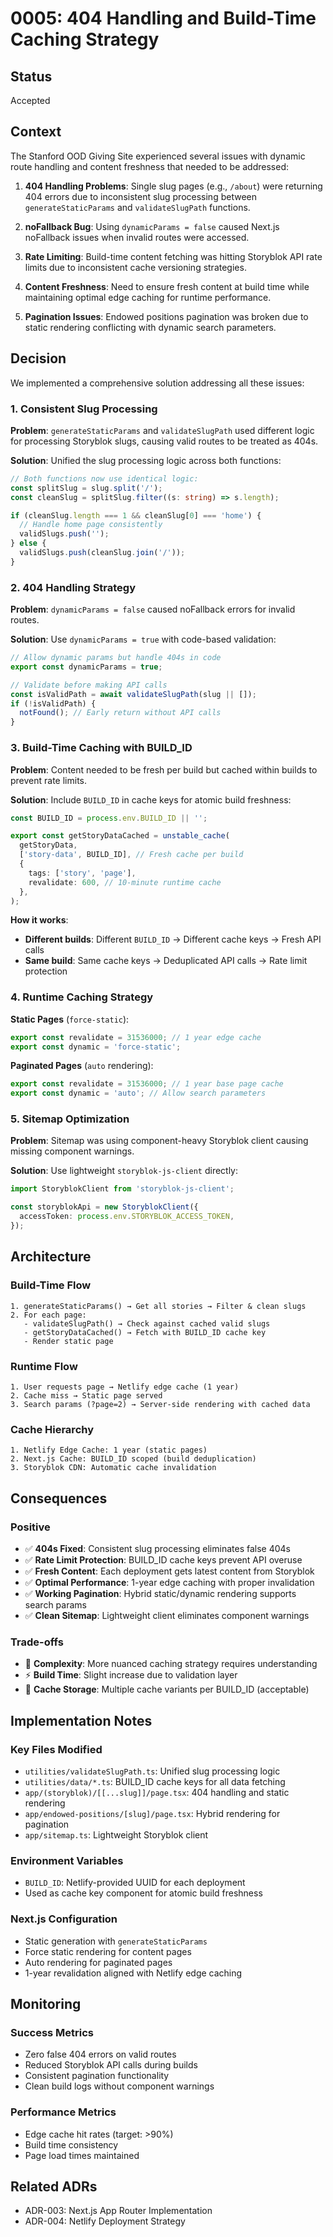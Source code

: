 # 0005: 404 Handling and Build-Time Caching Strategy

## Status
Accepted

## Context

The Stanford OOD Giving Site experienced several issues with dynamic route handling and content freshness that needed to be addressed:

1. **404 Handling Problems**: Single slug pages (e.g., `/about`) were returning 404 errors due to inconsistent slug processing between `generateStaticParams` and `validateSlugPath` functions.

2. **noFallback Bug**: Using `dynamicParams = false` caused Next.js noFallback issues when invalid routes were accessed.

3. **Rate Limiting**: Build-time content fetching was hitting Storyblok API rate limits due to inconsistent cache versioning strategies.

4. **Content Freshness**: Need to ensure fresh content at build time while maintaining optimal edge caching for runtime performance.

5. **Pagination Issues**: Endowed positions pagination was broken due to static rendering conflicting with dynamic search parameters.

## Decision

We implemented a comprehensive solution addressing all these issues:

### 1. Consistent Slug Processing

**Problem**: `generateStaticParams` and `validateSlugPath` used different logic for processing Storyblok slugs, causing valid routes to be treated as 404s.

**Solution**: Unified the slug processing logic across both functions:

```typescript
// Both functions now use identical logic:
const splitSlug = slug.split('/');
const cleanSlug = splitSlug.filter((s: string) => s.length);

if (cleanSlug.length === 1 && cleanSlug[0] === 'home') {
  // Handle home page consistently
  validSlugs.push('');
} else {
  validSlugs.push(cleanSlug.join('/'));
}
```

### 2. 404 Handling Strategy

**Problem**: `dynamicParams = false` caused noFallback errors for invalid routes.

**Solution**: Use `dynamicParams = true` with code-based validation:

```typescript
// Allow dynamic params but handle 404s in code
export const dynamicParams = true;

// Validate before making API calls
const isValidPath = await validateSlugPath(slug || []);
if (!isValidPath) {
  notFound(); // Early return without API calls
}
```

### 3. Build-Time Caching with BUILD_ID

**Problem**: Content needed to be fresh per build but cached within builds to prevent rate limits.

**Solution**: Include `BUILD_ID` in cache keys for atomic build freshness:

```typescript
const BUILD_ID = process.env.BUILD_ID || '';

export const getStoryDataCached = unstable_cache(
  getStoryData,
  ['story-data', BUILD_ID], // Fresh cache per build
  {
    tags: ['story', 'page'],
    revalidate: 600, // 10-minute runtime cache
  },
);
```

**How it works**:
- **Different builds**: Different `BUILD_ID` → Different cache keys → Fresh API calls
- **Same build**: Same cache keys → Deduplicated API calls → Rate limit protection

### 4. Runtime Caching Strategy

**Static Pages** (`force-static`):
```typescript
export const revalidate = 31536000; // 1 year edge cache
export const dynamic = 'force-static';
```

**Paginated Pages** (`auto` rendering):
```typescript
export const revalidate = 31536000; // 1 year base page cache
export const dynamic = 'auto'; // Allow search parameters
```

### 5. Sitemap Optimization

**Problem**: Sitemap was using component-heavy Storyblok client causing missing component warnings.

**Solution**: Use lightweight `storyblok-js-client` directly:

```typescript
import StoryblokClient from 'storyblok-js-client';

const storyblokApi = new StoryblokClient({
  accessToken: process.env.STORYBLOK_ACCESS_TOKEN,
});
```

## Architecture

### Build-Time Flow
```
1. generateStaticParams() → Get all stories → Filter & clean slugs
2. For each page:
   - validateSlugPath() → Check against cached valid slugs
   - getStoryDataCached() → Fetch with BUILD_ID cache key
   - Render static page
```

### Runtime Flow
```
1. User requests page → Netlify edge cache (1 year)
2. Cache miss → Static page served
3. Search params (?page=2) → Server-side rendering with cached data
```

### Cache Hierarchy
```
1. Netlify Edge Cache: 1 year (static pages)
2. Next.js Cache: BUILD_ID scoped (build deduplication)  
3. Storyblok CDN: Automatic cache invalidation
```

## Consequences

### Positive
- ✅ **404s Fixed**: Consistent slug processing eliminates false 404s
- ✅ **Rate Limit Protection**: BUILD_ID cache keys prevent API overuse
- ✅ **Fresh Content**: Each deployment gets latest content from Storyblok
- ✅ **Optimal Performance**: 1-year edge caching with proper invalidation
- ✅ **Working Pagination**: Hybrid static/dynamic rendering supports search params
- ✅ **Clean Sitemap**: Lightweight client eliminates component warnings

### Trade-offs
- 🔄 **Complexity**: More nuanced caching strategy requires understanding
- ⚡ **Build Time**: Slight increase due to validation layer
- 💾 **Cache Storage**: Multiple cache variants per BUILD_ID (acceptable)

## Implementation Notes

### Key Files Modified
- `utilities/validateSlugPath.ts`: Unified slug processing logic
- `utilities/data/*.ts`: BUILD_ID cache keys for all data fetching
- `app/(storyblok)/[[...slug]]/page.tsx`: 404 handling and static rendering
- `app/endowed-positions/[slug]/page.tsx`: Hybrid rendering for pagination
- `app/sitemap.ts`: Lightweight Storyblok client

### Environment Variables
- `BUILD_ID`: Netlify-provided UUID for each deployment
- Used as cache key component for atomic build freshness

### Next.js Configuration
- Static generation with `generateStaticParams`
- Force static rendering for content pages
- Auto rendering for paginated pages
- 1-year revalidation aligned with Netlify edge caching

## Monitoring

### Success Metrics
- Zero false 404 errors on valid routes
- Reduced Storyblok API calls during builds
- Consistent pagination functionality
- Clean build logs without component warnings

### Performance Metrics
- Edge cache hit rates (target: >90%)
- Build time consistency
- Page load times maintained

## Related ADRs
- ADR-003: Next.js App Router Implementation
- ADR-004: Netlify Deployment Strategy